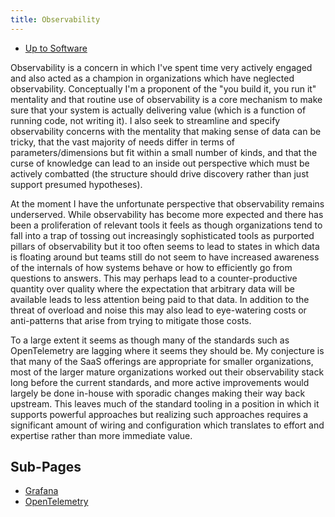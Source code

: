 ```yaml
---
title: Observability
---
```


- [Up to Software](software)

Observability is a concern in which I've spent time very actively
engaged and also acted as a champion in organizations which have
neglected observability. Conceptually I'm a proponent of the "you
build it, you run it" mentality and that routine use of observability
is a core mechanism to make sure that your system is actually delivering
value (which is a function of running code, not writing it). I also seek
to streamline and specify observability concerns with the mentality that
making sense of data can be tricky, that the vast majority of needs
differ in terms of parameters/dimensions but fit within a small number
of kinds, and that the curse of knowledge can lead to an inside out
perspective which must be actively combatted (the structure should drive
discovery rather than just support presumed hypotheses).

At the moment I have the unfortunate perspective that observability
remains underserved. While observability has become more expected and
there has been a proliferation of relevant tools it feels as though
organizations tend to fall into a trap of tossing out increasingly
sophisticated tools as purported pillars of observability but it too
often seems to lead to states in which data is floating around but teams
still do not seem to have increased awareness of the internals of how
systems behave or how to efficiently go from questions to answers. This
may perhaps lead to a counter-productive quantity over quality where the
expectation that arbitrary data will be available leads to less
attention being paid to that data. In addition to the threat of overload
and noise this may also lead to eye-watering costs or anti-patterns that
arise from trying to mitigate those costs.

To a large extent it seems as though many of the standards such as
OpenTelemetry are lagging where it seems they should be. My conjecture
is that many of the SaaS offerings are appropriate for smaller
organizations, most of the larger mature organizations worked out their
observability stack long before the current standards, and more active
improvements would largely be done in-house with sporadic changes making
their way back upstream. This leaves much of the standard tooling in a
position in which it supports powerful approaches but realizing such
approaches requires a significant amount of wiring and configuration
which translates to effort and expertise rather than more immediate
value.

## Sub-Pages

- [Grafana](grafana)
- [OpenTelemetry](opentelemetry)
